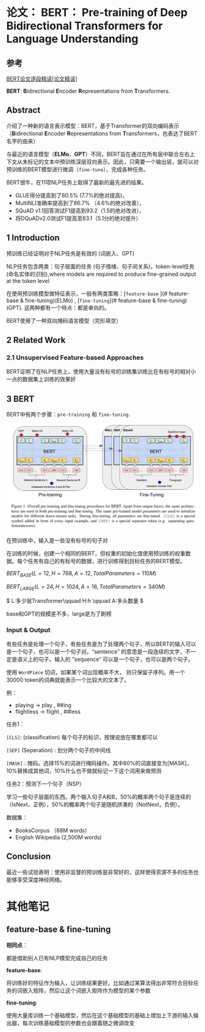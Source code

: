 #  论文： BERT： Pre-training of Deep Bidirectional Transformers for Language Understanding



## 参考

[BERT论文逐段精读[论文精读]](https://www.bilibili.com/video/BV1PL411M7eQ/?spm_id_from=333.337.search-card.all.click&vd_source=550e50f36bb6f32ba43eb2af3f8307be)



**BERT**: **B**idirectional **E**ncoder **R**epresentations from **T**ransformers.



## Abstract

介绍了一种新的语言表示模型：BERT，基于Transformer的双向编码表示（**B**idirectional **E**ncoder **R**epresentations from **T**ransformers，也表达了BERT名字的由来）

与最近的语言模型（**ELMo**，**GPT**）不同，BERT旨在通过在所有层中联合左右上下文从未标记的文本中预训练深层双向表示。因此，只需要一个输出层，就可以对预训练的BERT模型进行微调（`fine-tune`），完成各种任务。

BERT很牛，在11项NLP任务上取得了最新的最先进的结果。

* GLUE得分提高到了80.5% (7.7%的绝对提高)，
* MultiNLI准确率提高到了86.7% （4.6%的绝对改善），
* SQuAD v1.1回答测试F1提高到93.2（1.5的绝对改进），
* 将DQuADv2.0测试F1提高至83.1（5.1分的绝对提升）



## 1 Introduction

预训练已经证明对于NLP任务是有效的 (词嵌入、GPT)

NLP任务包含两类：句子层面的任务 (句子情绪、句子间关系)，token-level任务 (命名实体的识别),where models are required to produce fine-grained output at the token level

在使用预训练模型做特征表示，一般有两类策略：[`feature-base` ](# feature-base & fine-tuning)(ELMo) , [`fine-tuning`](# feature-base & fine-tuning) (GPT). 这两种都有一个特点：都是单向的。  

BERT使用了一种双向掩码语言模型（完形填空）



## 2 Related Work

### 2.1 Unsupervised Feature-based Approaches

BERT证明了在NLP任务上，使用大量没有标号的训练集训练比在有标号的相对小一点的数据集上训练的效果好

 

## 3 BERT

BERT中有两个步骤：`pre-training` 和 `fine-tuning`.

![pre-training_fine-tuning](./img/pre-training_fine-tuning.png)

在预训练中，输入是一些没有标号的句子对

在训练的时候，创建一个相同的BERT，但权重的初始化值使用预训练的权重数据。每个任务有自己的有标号的数据，进行训练得到目标任务的BERT模型。

$BERT_{BASE} (L=12, H=768, A=12, Total Parameters=110M)$ 

$BERT_{LARGE} (L=24, H=1024, A=16, Total Parameters=340M)$​ 

$ L:多少层Transformer\qquad H:h	\qquad A:多头数量 $

base和GPT的规模差不多，large是为了刷榜



### Input & Output

有些任务是处理一个句子，有些任务是为了处理两个句子，所以BERT的输入可以是一个句子，也可以是一个句子对。“sentence” 的意思是一段连续的文字，不一定是语义上的句子。输入的 ”sequence“ 可以是一个句子，也可以是两个句子。

使用 `WordPiece` 切词，如果某个词出现概率不大， 则只保留子序列。用一个30000 token的词典就能表示一个比较大的文本了。

例： 

* playing -> play , ##ing
* flightless -> flight , ##less





任务1：

`[CLS]`: (classification) 每个句子的标识，按理说放在哪里都可以

`[SEP]` (Seperation) : 划分两个句子的中间线

`[MASK]` : 掩码。选择15%的词进行掩码操作。其中80%的词直接变为[MASK]，10%替换成其他词，10%什么也不做就标记一下这个词用来做预测



任务2：预测下一个句子（NSP）

学习一些句子层面的东西。两个输入句子A和B，50%的概率两个句子是连续的（IsNext，正例），50%的概率两个句子是随机拼凑的（NotNext，负例）。

 

数据集：

* BooksCorpus （88M words）
* English Wikipedia (2,500M words)





## Conclusion

最近一些试验表明：使用非监督的预训练是非常好的，这样使得资源不多的任务也能够享受深度神经网络。











# 其他笔记



## feature-base & fine-tuning

**相同点**：

都是借助别人已有NLP模型完成自己的任务

**feature-base**:

将训练好的特征作为输入，让训练结果更好。比如通过某算法得出非常符合目标任务的词嵌入矩阵，然后让这个词嵌入矩阵作为模型的某个参数

**fine-tuning**:

使用大量库训练一个基础模型，然后在这个基础模型的基础上增加上下游的输入输出器，每次训练基础模型的参数也会跟着随之微调改变

